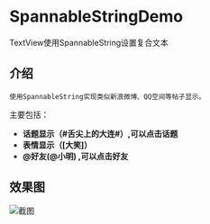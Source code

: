 # SpannableStringDemo
TextView使用SpannableString设置复合文本


## 介绍

	使用SpannableString实现类似新浪微博、QQ空间等帖子显示。

主要包括：
- **话题显示（#舌尖上的大连#）,可以点击话题**
- **表情显示（[大笑]）**
- **@好友(@小明) ,可以点击好友**

## 效果图

![截图](https://github.com/LineChen/SpannableStringDemo/blob/master/screenshot/sh.gif)